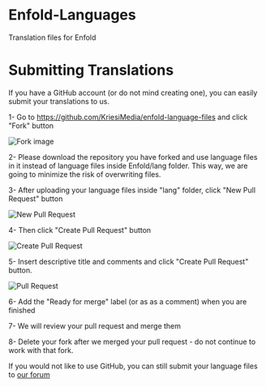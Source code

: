 # Enfold-Languages
Translation files for Enfold

# Submitting Translations
If you have a GitHub account (or do not mind creating one), you can easily submit your translations to us. 


1- Go to https://github.com/KriesiMedia/enfold-language-files and click "Fork" button 

![Fork image](https://help.github.com/assets/images/help/repository/fork_button.jpg)


2- Please download the repository you have forked and use language files in it instead of language files inside Enfold/lang folder. This way, we are going to minimize the risk of overwriting files. 


3- After uploading your language files inside "lang" folder, click "New Pull Request" button

![New Pull Request](https://user-images.githubusercontent.com/66268415/83462044-dd0c0180-a472-11ea-9062-fddfb06b5830.png)


4- Then click "Create Pull Request" button

![Create Pull Request](https://user-images.githubusercontent.com/66268415/83462147-20ff0680-a473-11ea-99cc-b85fc0dac392.png)


5- Insert descriptive title and comments and click "Create Pull Request" button.

![Pull Request](https://user-images.githubusercontent.com/66268415/83462226-560b5900-a473-11ea-870f-48fd9c8d6a4f.png)

6- Add the "Ready for merge" label (or as as a comment) when you are finished

7- We will review your pull request and merge them

8- Delete your fork after we merged your pull request - do not continue to work with that fork.

If you would not like to use GitHub, you can still submit your language files to [our forum](https://kriesi.at/support/topic/please-contribute-and-translate-enfold/)
